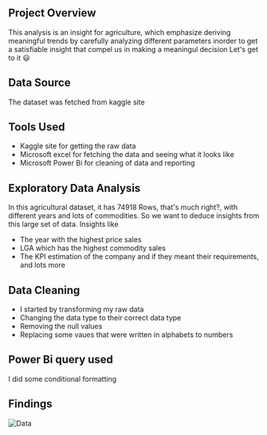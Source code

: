 ## Project Overview
This analysis is an insight for agriculture, which emphasize deriving meaningful trends by carefully analyzing different parameters inorder to get a satisfiable insight that compel us in making a meaningul decision
Let's get to it 😃

## Data Source
The dataset was fetched from kaggle site

## Tools Used
- Kaggle site for getting the raw data
- Microsoft excel for fetching the data and seeing what it looks like
- Microsoft Power Bi for cleaning of data and reporting

## Exploratory Data Analysis
   In this agricultural dataset, it has 74918 Rows, that's much right?, with different years and lots of commodities. So we want to deduce insights from this large set of data. Insights like
  - The year with the highest price sales
  - LGA which has the highest commodity sales
  - The KPI estimation of the company and if they meant their requirements, and lots more
 
## Data Cleaning
- I started by transforming my raw data
- Changing the data type to their correct data type
- Removing the null values
- Replacing some vaues that were written in alphabets to numbers

## Power Bi query used
I did some conditional formatting 

## Findings
![Data](project-1.jpg)


